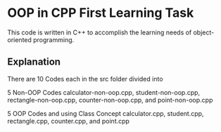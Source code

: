 # OOP in CPP First Learning Task
This code is written in C++ to accomplish the learning needs of object-oriented programming.

## Explanation
There are 10 Codes each in the src folder divided into

5 Non-OOP Codes
calculator-non-oop.cpp, student-non-oop.cpp, rectangle-non-oop.cpp, counter-non-oop.cpp, and point-non-oop.cpp

5 OOP Codes and using Class Concept
calculator.cpp, student.cpp, rectangle.cpp, counter.cpp, and point.cpp